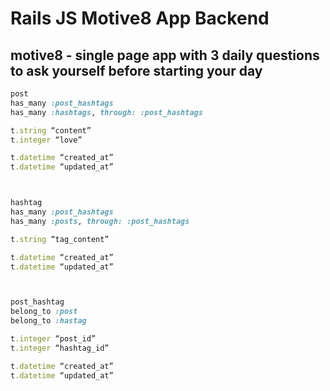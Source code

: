 # Rails JS Motive8 App Backend

## motive8 - single page app with 3 daily questions to ask yourself before starting your day


```rb
post
has_many :post_hashtags
has_many :hashtags, through: :post_hashtags

t.string “content”
t.integer “love”

t.datetime “created_at”
t.datetime “updated_at”



hashtag 
has_many :post_hashtags
has_many :posts, through: :post_hashtags

t.string “tag_content”

t.datetime “created_at”
t.datetime “updated_at”



post_hashtag
belong_to :post
belong_to :hastag

t.integer “post_id”
t.integer “hashtag_id”

t.datetime “created_at”
t.datetime “updated_at”

